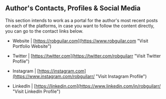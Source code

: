 ## Author's Contacts, Profiles & Social Media

This section intends to work as a portal for the author's most recent posts on each of the platforms, in case you want to follow the content directly, you can go to the contact links below.

- Website | [https://robguilar.com](https://www.robguilar.com "Visit Portfolio Website")

- Twitter | [https://twitter.com](https://twitter.com/robguilarr "Visit Twitter Profile")

- Instagram | [https://instagram.com](https://www.instagram.com/robguilarr/ "Visit Instagram Profile")

- LinkedIn | [https://linkedin.com](https://www.linkedin.com/in/robguilarr/ "Visit LinkedIn Profile")

